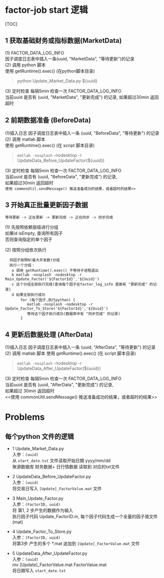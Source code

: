 # factor-job start 逻辑

[TOC]

## 1 获取基础财务或指标数据(MarketData)
(1) FACTOR_DATA_LOG_INFO  
  因子调度日志表中插入一条(uuid, "MarketData", "等待更新")的记录  
(2) 调用 python 脚本  
  使用 getRuntime().exec() (在python脚本目录)  
 > python Update_Market_Data.py ${uuid} 

(3) 定时检查
  每隔5min 检查一次 FACTOR_DATA_LOG_INFO   
  当前uuid 是否有 (uuid, "MarketData", "更新完成") 的记录,
  如果超过30min 返回超时
  

## 2 前期数据准备 (BeforeData)
(1)插入日志
因子调度日志表中插入一条 (uuid, "BeforeData", "等待更新") 的记录  
(2) 调用 matlab 脚本  
使用 getRuntime().exec() (在 script 脚本目录)   
> `matlab -nosplash` -nodesktop -r UpdateData_Before_UpdateFactor(${uuid})

(3) 定时检查
  每隔5min 检查一次 FACTOR_DATA_LOG_INFO    
  当前uuid 是否有 (uuid, "BeforeData", "更新完成") 的记录,  
  如果超过30min 返回超时  
  ` 使用 commonUtil.sendMessage() 推送准备成功的结果，或者超时的结果>> `



## 3 开始真正批量更新因子数据
`等待更新 -> 正在更新 -> 更新完成 -> 正在同步 -> 同步完成 `

(1) 先按照依赖层级进行分组  
  如果id isEmpty, 查询所有因子  
  否则查询指定的单个因子  

(2) 按照分组依次执行 

``` 
  将因子按照N(最大并发数)分组  
  执行一个分组：    
   a 调用 getRuntime().exec() 不等待子进程退出  
   b matlab -nosplash -nodesktop -r Main_Update_Factor('${FactorId}','${Uuid}')   
   c 这个分组全部执行完成(查询每个因子在factor_log_info 里面有 "更新完成" 的记录)  
   d 如果全部执行成功  
       for (每个因子,执行python) {  
          matlab -nosplash -nodesktop -r Update_Factor_To_Store('${FactorId}','${Uuid}')  
          等待这个因子执行成功(数据库中有 "同步完成" 的记录)  
       }
```

## 4 更新后数据处理 (AfterData)
(1)插入日志
因子调度日志表中插入一条 (uuid, "AfterData", "等待更新") 的记录  
(2) 调用 matlab 脚本
使用 getRuntime().exec() (在 script 脚本目录)
> `matlab -nosplash` -nodesktop -r UpdateData_After_UpdateFactor(${uuid})

(3) 定时检查
  每隔5min 检查一次 FACTOR_DATA_LOG_INFO   
  当前uuid 是否有 (uuid, "AfterData", "更新完成") 的记录,  
  如果超过 30min 返回超时  
  <<使用 commonUtil.sendMessage() 推送准备成功的结果，或者超时的结果>>  


# Problems

## 每个python 文件的逻辑

- 1 Update_Market_Data.py   
  入参：`(uuid)`  
  从 `start_date.txt` 文件读取开始日期 yyyy/mm/dd   
  聚源数据库 财务数据+ 日行情数据 读取到 对应的txt文件  

- 2 UpdateData_Before_UpdateFactor.py   
  入参：`(uuid)`    
  将交易日写入 `[Update]_FactorValue.mat` 文件   

- 3 Main_Update_Factor.py  
  入参：`(FactorID, uuid)`  
  将 第1, 2 步产生的数据作为输入  
  执行因子代码 Update_FactorID.m, 每个因子代码生成一个全量的因子值文件(mat)

- 4 Update_Factor_To_Store.py  
  入参：`(FactorID, uuid)`    
  将第3步 产生的多个 *.mat 追加到 `[Update]_FactorValue.mat` 文件   

- 5 UpdateData_After_UpdateFactor.py  
  入参：`(uuid)`  
  mv  [Update]_FactorValue.mat  FactorValue.mat  
  将日期写入 `start_date.txt`
   